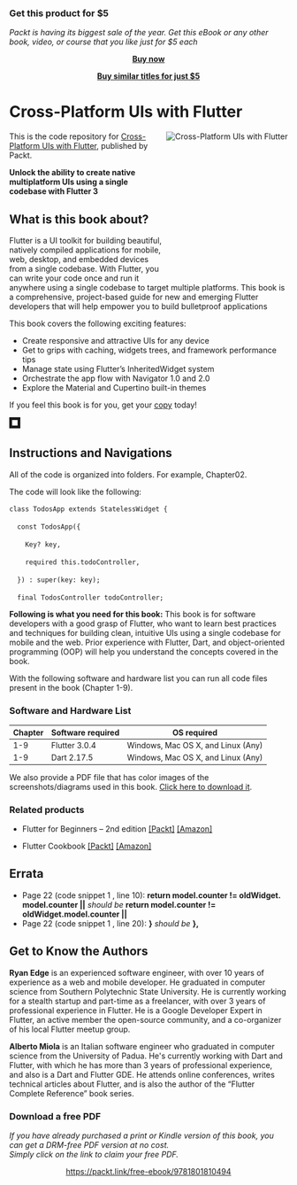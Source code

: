 
### Get this product for $5

<i>Packt is having its biggest sale of the year. Get this eBook or any other book, video, or course that you like just for $5 each</i>


<b><p align='center'>[Buy now](https://packt.link/9781801810494)</p></b>


<b><p align='center'>[Buy similar titles for just $5](https://subscription.packtpub.com/search)</p></b>


# Cross-Platform UIs with Flutter

<a href="https://www.packtpub.com/product/cross-platform-uis-with-flutter/9781801810494?utm_source=github&utm_medium=repository&utm_campaign=9781801810494"><img src="https://static.packt-cdn.com/products/9781801810494/cover/smaller" alt="Cross-Platform UIs with Flutter" height="256px" align="right"></a>

This is the code repository for [Cross-Platform UIs with Flutter](https://www.packtpub.com/product/cross-platform-uis-with-flutter/9781801810494?utm_source=github&utm_medium=repository&utm_campaign=9781801810494), published by Packt.

**Unlock the ability to create native multiplatform UIs using a single codebase with Flutter 3**

## What is this book about?
Flutter is a UI toolkit for building beautiful, natively compiled applications for mobile, web, desktop, and embedded devices from a single codebase. With Flutter, you can write your code once and run it anywhere using a single codebase to target multiple platforms. This book is a comprehensive, project-based guide for new and emerging Flutter developers that will help empower you to build bulletproof applications

This book covers the following exciting features: 
* Create responsive and attractive UIs for any device
* Get to grips with caching, widgets trees, and framework performance tips
* Manage state using Flutter’s InheritedWidget system
* Orchestrate the app flow with Navigator 1.0 and 2.0
* Explore the Material and Cupertino built-in themes

If you feel this book is for you, get your [copy](https://www.amazon.com/dp/1801810494) today!

<a href="https://www.packtpub.com/?utm_source=github&utm_medium=banner&utm_campaign=GitHubBanner"><img src="https://raw.githubusercontent.com/PacktPublishing/GitHub/master/GitHub.png" 
alt="https://www.packtpub.com/" border="5" /></a>


## Instructions and Navigations
All of the code is organized into folders. For example, Chapter02.

The code will look like the following:
```
class TodosApp extends StatelessWidget {  

  const TodosApp({  

    Key? key,  

    required this.todoController, 

  }) : super(key: key);  

  final TodosController todoController; 
```

**Following is what you need for this book:**
This book is for software developers with a good grasp of Flutter, who want to learn best practices and techniques for building clean, intuitive UIs using a single codebase for mobile and the web. Prior experience with Flutter, Dart, and object-oriented programming (OOP) will help you understand the concepts covered in the book.

With the following software and hardware list you can run all code files present in the book (Chapter 1-9).

### Software and Hardware List

| Chapter  | Software required                   | OS required                        |
| -------- | ------------------------------------| -----------------------------------|
| 1-9       | Flutter 3.0.4                    | Windows, Mac OS X, and Linux (Any) |
| 1-9        | Dart 2.17.5           | Windows, Mac OS X, and Linux (Any) |


We also provide a PDF file that has color images of the screenshots/diagrams used in this book. [Click here to download it](https://packt.link/e2h8M).

### Related products <Other books you may enjoy>
* Flutter for Beginners – 2nd edition [[Packt]](https://www.packtpub.com/product/flutter-for-beginners-second-edition/9781800565999) [[Amazon]](https://www.amazon.com/dp/1800565992)

* Flutter Cookbook [[Packt]](https://www.packtpub.com/product/flutter-cookbook/9781838823382) [[Amazon]](https://www.amazon.com/dp/1838823387)

## Errata 
 * Page 22 (code snippet 1 , line 10):  **return model.counter != oldWidget. model.counter ||** _should be_ **return model.counter != oldWidget.model.counter ||**
 * Page 22 (code snippet 1 , line 20):  **}** _should be_ **},**
 
## Get to Know the Authors
**Ryan Edge**
is an experienced software engineer, with over 10 years of experience as a web and mobile developer. He graduated in computer science from Southern Polytechnic State University. He is currently working for a stealth startup and part-time as a freelancer, with over 3 years of professional experience in Flutter. He is a Google Developer Expert in Flutter, an active member the open-source community, and a co-organizer of his local Flutter meetup group.

**Alberto Miola**
is an Italian software engineer who graduated in computer science from the University of Padua. He's currently working with Dart and Flutter, with which he has more than 3 years of professional experience, and also is a Dart and Flutter GDE. He attends online conferences, writes technical articles about Flutter, and is also the author of the “Flutter Complete Reference” book series.
### Download a free PDF

 <i>If you have already purchased a print or Kindle version of this book, you can get a DRM-free PDF version at no cost.<br>Simply click on the link to claim your free PDF.</i>
<p align="center"> <a href="https://packt.link/free-ebook/9781801810494">https://packt.link/free-ebook/9781801810494 </a> </p>
